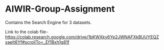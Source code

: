 # AIWIR-Group-Assignment
Contains the Search Engine for 3 datasets.

Link to the colab file- https://colab.research.google.com/drive/1bKWXky6Ye2JWNAFXkBUUYEQZxaelt8Yf#scrollTo=_Ef1Bxh1g81f

